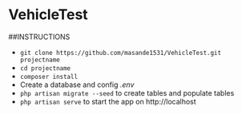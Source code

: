 # VehicleTest
##INSTRUCTIONS
* `git clone https://github.com/masande1531/VehicleTest.git  projectname`
* `cd projectname`
* `composer install`
* Create a database and config *.env*
* `php artisan migrate --seed` to create tables and populate tables
* `php artisan serve` to start the app on http://localhost
